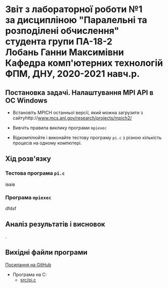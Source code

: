 # Звіт з лабораторної роботи №1<br>за дисципліною "Паралельні та розподілені обчислення"<br>студента групи ПА-18-2<br>Лобань Ганни Максимівни<br>Кафедра комп'ютерних технологій<br>ФПМ, ДНУ, 2020-2021 навч.р.<br>

## Постановка задачі. Налаштування MPI API в ОС Windows

* Встановіть MPICH останньої версії, який можна загрузити з сайтуhttp://www.mcs.anl.gov/research/projects/mpich2/

* Вивчіть правила виклику програми `mpiexec`

* Відкомпілюйте і виконайте тестову програму `pi.c` з різною кількість процесів на одному компютері.

## Хід розв'язку

### Тестова програма `pi.c`

іваів

### Програма `mpiexec`

dfdsf

## Аналіз результатів і висновок

.

## Вихідні файли програми

[Посилання на GitHub](https://github.com/AlexValder/PARALLEL_CALCULATIONS_Labs/tree/master/lab02)

*  Програма на С:
   *  [src/pi.c](src/pi.c)

